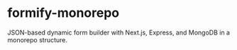 # formify-monorepo
JSON-based dynamic form builder with Next.js, Express, and MongoDB in a monorepo structure.
